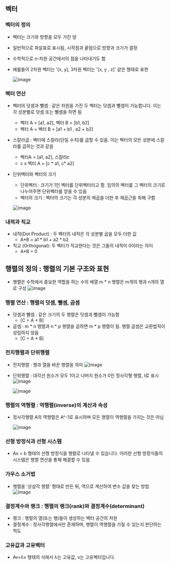 ## 벡터
  ### 벡터의 정의
  - 벡터는 크기와 방향을 모두 가진 양
  - 일반적으로 화살표로 표시됨, 시작점과 끝점으로 방향과 크기가 결정
  - 수학적으로 n-차원 공간에서의 점을 나타내기도 함
  - 예를들어 2차원 벡터는 '[x, y], 3차원 벡터는 '[x, y , z]' 같은 형태로 표현

    ![image](https://github.com/jooyeop/Computer_Vison_Paper/assets/97720878/dbca2397-7ec3-4315-afbc-1de8a034a43e)

  ### 벡터 연산
  - 벡터의 덧셈과 뺄셈 : 같은 차원을 가진 두 벡터는 덧셈과 뺄셈이 가능합니다. 이는 각 성분별로 덧셈 또는 뺄셈을 하면 됨
    - 벡터 A = [a1, a2], 벡터 B = [b1, b2]
    - 벡터 A + 벡터 B = [a1 + b1 , a2 + b2]

  - 스칼라곱 : 벡터에 스칼라(단일 수치)를 곱할 수 있음. 이는 벡터의 모든 성분에 스칼라를 곱하는 것과 같음
    - 벡터A = [a1, a2], 스칼라c
    - c x 벡터 A = [c * a1, c* a2]
   
  - 단위벡터와 벡터의 크기
    - 단위벡터 : 크기가 1인 벡터를 단위벡터라고 함. 임의의 벡터를 그 벡터의 크기로 나누어주면 단위벡터를 얻을 수 있음
    - 벡터의 크기 : 벡터의 크기는 각 성분의 제곱을 더한 후 제곱근을 취해 구함
    
    ![image](https://github.com/jooyeop/Computer_Vison_Paper/assets/97720878/66dffd37-e16e-4aca-9dad-07511a569ff4)

  ### 내적과 직교
  - 내적(Dot Product) : 두 벡터의 내적은 각 성분별 곱을 모두 더한 값
    - A*B = a1 * b1 + a2 * b2
  - 직교 (Orthogonal): 두 벡터가 직교한다는 것은 그들의 내적이 0이라는 의미
    - A*B = 0


## 행렬의 정의 : 행렬의 기본 구조와 표현
  - 행렬은 수학에서 중요한 역할을 하는 수의 배열 m * n 행렬은 m개의 행과 n개의 열로 구성
    ![image](https://github.com/jooyeop/Computer_Vison_Paper/assets/97720878/bf5d674e-9f90-4ef1-90dd-9fc211b8354d)

  ### 행렬 연산 : 행렬의 덧셈, 뺄셈, 곱셈
  - 덧셈과 뺄셈 : 같은 크기의 두 행렬은 덧셈과 뺄셈이 가능함
    - [C = A + B]
  - 곱셈 : m * n 행렬과 n * p 행렬을 곱하면 m * p 행렬이 됨. 행렬 곱셈은 교환법칙이 성립하지 않음
    - [C = A * B]

  ### 전치행렬과 단위행렬
  - 전치행렬 : 행과 열을 바꾼 행렬을 의미
    ![image](https://github.com/jooyeop/Computer_Vison_Paper/assets/97720878/659687c7-4a5d-4c2e-bc1e-c7b56ee55343)
  - 단위행렬 : 대각선 원소가 모두 1이고 나머지 원소가 0인 정사각형 행렬, I로 표시
    ![image](https://github.com/jooyeop/Computer_Vison_Paper/assets/97720878/10e3d2f6-04cd-4079-876e-072bc7136fb7)

    ![image](https://github.com/jooyeop/Computer_Vison_Paper/assets/97720878/56693497-3794-4121-a3a0-c0b8dc4e80af)


  ### 행렬의 역행렬 : 역행렬(inverse)의 계산과 속성
  - 정사각행렬 A의 역행렬은 A^-1로 표시하며 모든 행렬이 역행렬을 가지는 것은 아님

    ![image](https://github.com/jooyeop/Computer_Vison_Paper/assets/97720878/6d8d8c6e-2b73-441c-8142-f81e9c1392f2)

  ### 선형 방정식과 선형 시스템
  - Ax = b 형태의 선형 방정식을 행렬로 나타낼 수 있습니다. 이러한 선형 방정식들의 시스템은 행렬 연산을 통해 해결할 수 있음

  ### 가우스 소거법
  - 행렬을 '상삼각 행렬' 형태로 만든 뒤, 역으로 계산하여 변수 값을 찾는 방법
      ![image](https://github.com/jooyeop/Computer_Vison_Paper/assets/97720878/790cbab2-1b9d-46e7-9ae2-726cefcb1719)

  ### 결정계수와 랭크 : 행렬의 랭크(rank)와 결정계수(determinant)
  - 랭크 : 행렬의 열(또는 행)들이 생성하는 벡터 공간의 차원
  - 결정계수 : 정사각행렬에서만 존재하며, 행렬이 역행렬을 가질 수 있는지 판단하는 척도

  ### 고유값과 고유벡터
  - Av=λv 형태의 식에서 λ는 고유값, v는 고유벡터입니다.




















  
